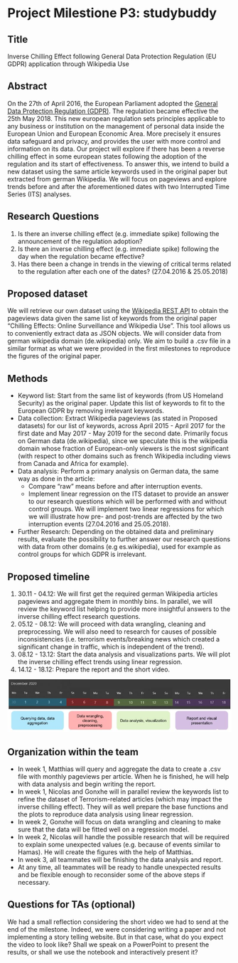 # Project Milestione P3: studybuddy

## Title
Inverse Chilling Effect following General Data Protection Regulation (EU GDPR) application through Wikipedia Use

## Abstract
On the 27th of April 2016, the European Parliament adopted the [General Data Protection Regulation (GDPR)](https://gdpr-info.eu/). The regulation became effective the 25th May 2018. This new european regulation sets principles applicable to any business or institution on the management of personal data inside the European Union and European Economic Area. More precisely it ensures data safeguard and privacy, and provides the user with more control and information on its data. Our project will explore if there has been a reverse chilling effect in some european states following the adoption of the regulation and its start of effectiveness. To answer this, we intend to build a new dataset using the same article keywords used in the original paper but extracted from german Wikipedia. We will focus on pageviews and explore trends before and after the aforementioned dates with two Interrupted Time Series (ITS) analyses.

## Research Questions
1. Is there an inverse chilling effect (e.g. immediate spike) following the announcement of the regulation adoption?
2. Is there an inverse chilling effect (e.g. immediate spike) following the day when the regulation became effective?
3. Has there been a change in trends in the viewing of critical terms related to the regulation after each one of the dates? (27.04.2016 & 25.05.2018)

## Proposed dataset
We will retrieve our own dataset using the [Wikipedia REST API](https://wikimedia.org/api/rest_v1/) to obtain the pageviews data given the same list of keywords from the original paper “Chilling Effects: Online Surveillance and Wikipedia Use”. This tool allows us to conveniently extract data as JSON objects. We will consider data from german wikipedia domain (de.wikipedia) only. We aim to build a .csv file in a similar format as what we were provided in the first milestones to reproduce the figures of the original paper.

## Methods
* Keyword list: Start from the same list of keywords (from US Homeland Security) as the original paper. Update this list of keywords to fit to the European GDPR by removing irrelevant keywords.
* Data collection: Extract Wikipedia pageviews (as stated in Proposed datasets) for our list of keywords, across April 2015 - April 2017 for the first date and May 2017 - May 2019 for the second date. Primarily focus on German data (de.wikipedia), since we speculate this is the wikipedia domain whose fraction of European-only viewers is the most significant (with respect to other domains such as french Wikipedia including views from Canada and Africa for example).
* Data analysis:
Perform a primary analysis on German data, the same way as done in the article:
  * Compare “raw” means before and after interruption events.
  * Implement linear regression on the ITS dataset to provide an answer to our research questions which will be performed with and without control groups. We will implement two linear regressions for which we will illustrate how pre- and post-trends are affected by the two interruption events (27.04.2016 and 25.05.2018).
* Further Research: Depending on the obtained data and preliminary results, evaluate the possibility to further answer our research questions with data from other domains (e.g es.wikipedia), used for example as control groups for which GDPR is irrelevant.

## Proposed timeline
1. 30.11 - 04.12: We will first get the required german Wikipedia articles pageviews and aggregate them in monthly bins. In parallel, we will review the keyword list helping to provide more insightful answers to the inverse chilling effect research questions.
2. 05.12 - 08.12: We will proceed with data wrangling, cleaning and preprocessing. We will also need to research for causes of possible inconsistencies (i.e. terrorism events/breaking news which created a significant change in traffic, which is independent of the trend).
3. 08.12 - 13.12: Start the data analysis and visualizations parts. We will plot the inverse chilling effect trends using linear regression.
4. 14.12 - 18.12: Prepare the report and the short video.

![Timeline](Images/Planning.JPG?raw=true "Title")

## Organization within the team
* In week 1, Matthias will query and aggregate the data to create a .csv file with monthly pageviews per article. When he is finished, he will help with data analysis and begin writing the report.
* In week 1, Nicolas and Gonxhe will in parallel review the keywords list to refine the dataset of Terrorism-related articles (which may impact the inverse chilling effect). They will as well prepare the base functions and the plots to reproduce data analysis using linear regression.
* In week 2, Gonxhe will focus on data wrangling and cleaning to make sure that the data will be fitted well on a regression model.
* In week 2, Nicolas will handle the possible research that will be required to explain some unexpected values (e.g. because of events similar to Hamas). He will create the figures with the help of Matthias.
* In week 3, all teammates will be finishing the data analysis and report.
* At any time, all teammates will be ready to handle unexpected results and be flexible enough to reconsider some of the above steps if necessary.

## Questions for TAs (optional)

We had a small reflection considering the short video we had to send at the end of the milestone. Indeed, we were considering writing a paper and not implementing a story telling website. But in that case, what do you expect the video to look like? Shall we speak on a PowerPoint to present the results, or shall we use the notebook and interactively present it?
